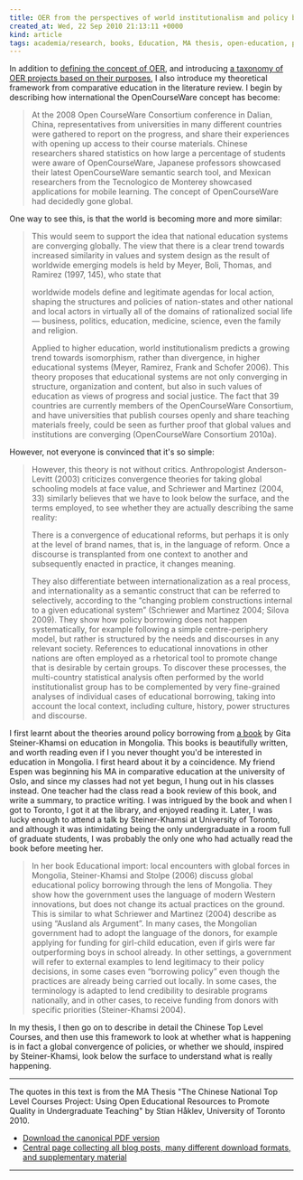 ```yaml
---
title: OER from the perspectives of world institutionalism and policy borrowing
created_at: Wed, 22 Sep 2010 21:13:11 +0000
kind: article
tags: academia/research, books, Education, MA thesis, open-education, p2pU, The Top Level Courses Project
---
```


In addition to [defining the concept of
OER](http://reganmian.net/blog/2010/09/16/definition-of-open-educational-resources/),
and introducing [a taxonomy of OER projects based on their
purposes](http://reganmian.net/blog/2010/09/17/categorizing-oer-based-on-four-purposes/),
I also introduce my theoretical framework from comparative education in
the literature review. I begin by describing how international the
OpenCourseWare concept has become:

> At the 2008 Open CourseWare Consortium conference in Dalian, China,
> representatives from universities in many different countries were
> gathered to report on the progress, and share their experiences with
> opening up access to their course materials. Chinese researchers
> shared statistics on how large a percentage of students were aware of
> OpenCourseWare, Japanese professors showcased their latest
> OpenCourseWare semantic search tool, and Mexican researchers from the
> Tecnologico de Monterey showcased applications for mobile learning.
> The concept of OpenCourseWare had decidedly gone global.

One way to see this, is that the world is becoming more and more
similar:

> This would seem to support the idea that national education systems
> are converging globally. The view that there is a clear trend towards
> increased similarity in values and system design as the result of
> worldwide emerging models is held by Meyer, Boli, Thomas, and Ramirez
> (1997, 145), who state that
>
> worldwide models define and legitimate agendas for local action,
> shaping the structures and policies of nation-states and other
> national and local actors in virtually all of the domains of
> rationalized social life — business, politics, education, medicine,
> science, even the family and religion.
>
> Applied to higher education, world institutionalism predicts a growing
> trend towards isomorphism, rather than divergence, in higher
> educational systems (Meyer, Ramirez, Frank and Schofer 2006). This
> theory proposes that educational systems are not only converging in
> structure, organization and content, but also in such values of
> education as views of progress and social justice. The fact that 39
> countries are currently members of the OpenCourseWare Consortium, and
> have universities that publish courses openly and share teaching
> materials freely, could be seen as further proof that global values
> and institutions are converging (OpenCourseWare Consortium 2010a).

However, not everyone is convinced that it's so simple:

> However, this theory is not without critics. Anthropologist
> Anderson-Levitt (2003) criticizes convergence theories for taking
> global schooling models at face value, and Schriewer and Martinez
> (2004, 33) similarly believes that we have to look below the surface,
> and the terms employed, to see whether they are actually describing
> the same reality:
>
> There is a convergence of educational reforms, but perhaps it is only
> at the level of brand names, that is, in the language of reform. Once
> a discourse is transplanted from one context to another and
> subsequently enacted in practice, it changes meaning.
>
> They also differentiate between internationalization as a real
> process, and internationality as a semantic construct that can be
> referred to selectively, according to the “changing problem
> constructions internal to a given educational system” (Schriewer and
> Martinez 2004; Silova 2009). They show how policy borrowing does not
> happen systematically, for example following a simple centre-periphery
> model, but rather is structured by the needs and discourses in any
> relevant society. References to educational innovations in other
> nations are often employed as a rhetorical tool to promote change that
> is desirable by certain groups. To discover these processes, the
> multi-country statistical analysis often performed by the world
> institutionalist group has to be complemented by very fine-grained
> analyses of individual cases of educational borrowing, taking into
> account the local context, including culture, history, power
> structures and discourse.

I first learnt about the theories around policy borrowing from [a
book](http://www.amazon.ca/Educational-Encounters-Global-Forces-Mongolia/dp/140396811X/ref=sr_1_5?ie=UTF8&s=books&qid=1285189636&sr=8-5)
by Gita Steiner-Khamsi on education in Mongolia. This books is
beautifully written, and worth reading even if I you never thought you'd
be interested in education in Mongolia. I first heard about it by a
coincidence. My friend Espen was beginning his MA in comparative
education at the university of Oslo, and since my classes had not yet
begun, I hung out in his classes instead. One teacher had the class read
a book review of this book, and write a summary, to practice writing. I
was intrigued by the book and when I got to Toronto, I got it at the
library, and enjoyed reading it. Later, I was lucky enough to attend a
talk by Steiner-Khamsi at University of Toronto, and although it was
intimidating being the only undergraduate in a room full of graduate
students, I was probably the only one who had actually read the book
before meeting her.

> In her book Educational import: local encounters with global forces in
> Mongolia, Steiner-Khamsi and Stolpe (2006) discuss global educational
> policy borrowing through the lens of Mongolia. They show how the
> government uses the language of modern Western innovations, but does
> not change its actual practices on the ground. This is similar to what
> Schriewer and Martinez (2004) describe as using “Ausland als
> Argument”. In many cases, the Mongolian government had to adopt the
> language of the donors, for example applying for funding for
> girl-child education, even if girls were far outperforming boys in
> school already. In other settings, a government will refer to external
> examples to lend legitimacy to their policy decisions, in some cases
> even “borrowing policy” even though the practices are already being
> carried out locally. In some cases, the terminology is adapted to lend
> credibility to desirable programs nationally, and in other cases, to
> receive funding from donors with specific priorities (Steiner-Khamsi
> 2004).

In my thesis, I then go on to describe in detail the Chinese Top Level
Courses, and then use this framework to look at whether what is
happening is in fact a global convergence of policies, or whether we
should, inspired by Steiner-Khamsi, look below the surface to understand
what is really happening.

* * * * *

The quotes in this text is from the MA Thesis "The Chinese National Top
Level Courses Project: Using Open Educational Resources to Promote
Quality in Undergraduate Teaching" by Stian Håklev, University of
Toronto 2010.

-   [Download the canonical PDF
  version](http://reganmian.net/top-level-courses/Haklev_Stian_201009_MA_thesis.pdf)
-   [Central page collecting all blog posts, many different download
  formats, and supplementary
  material](http://reganmian.net/top-level-courses)

* * * * *
